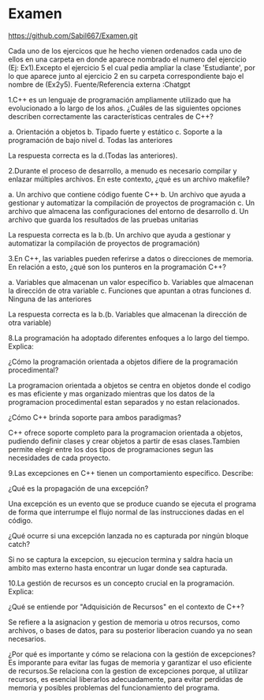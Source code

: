 # Examen
https://github.com/Sabil667/Examen.git



Cada uno de los ejercicos que he hecho vienen ordenados cada uno de ellos en una carpeta en donde aparece nombrado el numero del ejercicio (Ej: Ex1).Excepto el ejercicio 5 el cual pedia ampliar la clase 'Estudiante', por lo que aparece junto al ejercicio 2 en su carpeta correspondiente bajo el nombre de (Ex2y5).
Fuente/Referencia externa :Chatgpt



1.C++ es un lenguaje de programación ampliamente utilizado que ha evolucionado a lo largo de los años. ¿Cuáles de las siguientes opciones describen correctamente las características centrales de C++?

a. Orientación a objetos
b. Tipado fuerte y estático
c. Soporte a la programación de bajo nivel
d. Todas las anteriores

La respuesta correcta es la d.(Todas las anteriores).

2.Durante el proceso de desarrollo, a menudo es necesario compilar y enlazar múltiples archivos. En este contexto, ¿qué es un archivo makefile?

a. Un archivo que contiene código fuente C++
b. Un archivo que ayuda a gestionar y automatizar la compilación de proyectos de programación
c. Un archivo que almacena las configuraciones del entorno de desarrollo
d. Un archivo que guarda los resultados de las pruebas unitarias

La respuesta correcta es la b.(b. Un archivo que ayuda a gestionar y automatizar la compilación de proyectos de programación)

3.En C++, las variables pueden referirse a datos o direcciones de memoria. En relación a esto, ¿qué son los punteros en la programación C++?

a. Variables que almacenan un valor específico
b. Variables que almacenan la dirección de otra variable
c. Funciones que apuntan a otras funciones
d. Ninguna de las anteriores

La respuesta correcta es la b.(b. Variables que almacenan la dirección de otra variable)


8.La programación ha adoptado diferentes enfoques a lo largo del tiempo. Explica:

¿Cómo la programación orientada a objetos difiere de la programación procedimental?

La programacion orientada a objetos se centra en objetos donde el codigo es mas eficiente y mas organizado mientras que los datos de la programacion procedimental estan separados y no estan relacionados.

¿Cómo C++ brinda soporte para ambos paradigmas?

C++ ofrece soporte completo para la programacion orientada a objetos, pudiendo definir clases y crear objetos a partir de esas clases.Tambien permite elegir entre los dos tipos de programaciones segun las necesidades de cada proyecto.



9.Las excepciones en C++ tienen un comportamiento específico. Describe:

¿Qué es la propagación de una excepción?

Una excepción es un evento que se produce cuando se ejecuta el programa de forma que interrumpe el flujo normal de las instrucciones dadas en el código.


¿Qué ocurre si una excepción lanzada no es capturada por ningún bloque catch?

Si no se captura la excepcion, su ejecucion termina y saldra hacia un ambito mas externo hasta encontrar un lugar donde sea capturada.



10.La gestión de recursos es un concepto crucial en la programación. Explica:



¿Qué se entiende por "Adquisición de Recursos" en el contexto de C++?

Se refiere a la asignacion y gestion de memoria u otros recursos, como archivos, o bases de datos, para su posterior liberacion cuando ya no sean necesarios.


¿Por qué es importante y cómo se relaciona con la gestión de excepciones?
Es imporante para evitar las fugas de memoria y garantizar el uso eficiente de recursos.Se relaciona con la gestion de excepciones porque, al utilizar recursos, es esencial liberarlos adecuadamente, para evitar perdidas de memoria y posibles problemas del funcionamiento del programa.


